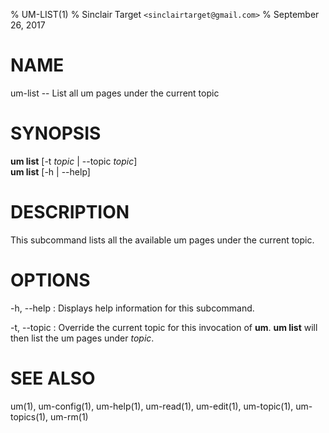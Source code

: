 % UM-LIST(1)
% Sinclair Target `<sinclairtarget@gmail.com>`
% September 26, 2017
# NAME
um-list -- List all um pages under the current topic

# SYNOPSIS
**um list** [-t *topic* | --topic *topic*]\
**um list** [-h | --help]

# DESCRIPTION
This subcommand lists all the available um pages under the current topic.

# OPTIONS
-h, --help
: Displays help information for this subcommand.

-t, --topic
: Override the current topic for this invocation of **um**. **um list** will
then list the um pages under *topic*.

# SEE ALSO
um(1), um-config(1), um-help(1), um-read(1), um-edit(1), um-topic(1),
um-topics(1), um-rm(1)
